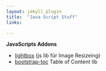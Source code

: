 ```yaml
---
layout: jekyll_plugin
title:  "Java Script Stuff"
links:

---
```


**JavaScripts Addons**

* [lightbox][lightbox] (js lib für Image Resizeing)
* [bootstrap-toc][bootstrap-toc] Table of Content lib

[lightbox]: https://ashleydw.github.io/lightbox/
[bootstrap-toc]: https://afeld.github.io/bootstrap-toc/
